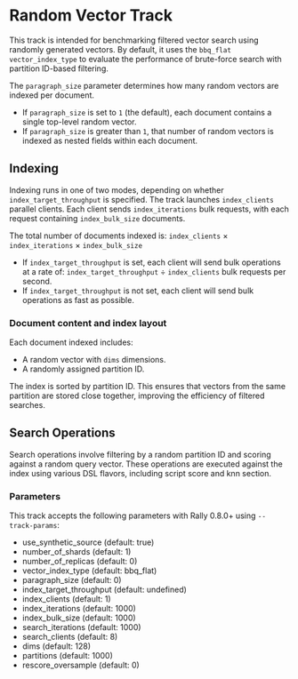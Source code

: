 # Random Vector Track

This track is intended for benchmarking filtered vector search using randomly generated vectors.
By default, it uses the `bbq_flat` `vector_index_type` to evaluate the performance of brute-force search with partition ID-based filtering.

The `paragraph_size` parameter determines how many random vectors are indexed per document.

* If `paragraph_size` is set to `1` (the default), each document contains a single top-level random vector.
* If `paragraph_size` is greater than `1`, that number of random vectors is indexed as nested fields within each document.

## Indexing

Indexing runs in one of two modes, depending on whether `index_target_throughput` is specified.
The track launches `index_clients` parallel clients. Each client sends `index_iterations` bulk requests, with each request containing `index_bulk_size` documents.

The total number of documents indexed is:
`index_clients` × `index_iterations` × `index_bulk_size`

* If `index_target_throughput` is set, each client will send bulk operations at a rate of:
  `index_target_throughput` ÷ `index_clients` bulk requests per second.
* If `index_target_throughput` is not set, each client will send bulk operations as fast as possible.

### Document content and index layout

Each document indexed includes:

* A random vector with `dims` dimensions.
* A randomly assigned partition ID.

The index is sorted by partition ID. 
This ensures that vectors from the same partition are stored close together, improving the efficiency of filtered searches.

## Search Operations

Search operations involve filtering by a random partition ID and scoring against a random query vector. 
These operations are executed against the index using various DSL flavors, including script score and knn section.

### Parameters

This track accepts the following parameters with Rally 0.8.0+ using `--track-params`:

 - use_synthetic_source (default: true)
 - number_of_shards (default: 1)
 - number_of_replicas (default: 0)
 - vector_index_type (default: bbq_flat)
 - paragraph_size (default: 0)
 - index_target_throughput (default: undefined)
 - index_clients (default: 1)
 - index_iterations (default: 1000)
 - index_bulk_size (default: 1000)
 - search_iterations (default: 1000)
 - search_clients (default: 8)
 - dims (default: 128)
 - partitions (default: 1000)
 - rescore_oversample (default: 0)